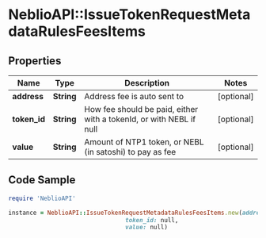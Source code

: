 # NeblioAPI::IssueTokenRequestMetadataRulesFeesItems

## Properties
Name | Type | Description | Notes
------------ | ------------- | ------------- | -------------
**address** | **String** | Address fee is auto sent to | [optional] 
**token_id** | **String** | How fee should be paid, either with a tokenId, or with NEBL if null | [optional] 
**value** | **String** | Amount of NTP1 token, or NEBL (in satoshi) to pay as fee | [optional] 

## Code Sample

```ruby
require 'NeblioAPI'

instance = NeblioAPI::IssueTokenRequestMetadataRulesFeesItems.new(address: null,
                                 token_id: null,
                                 value: null)
```



